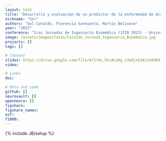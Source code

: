 ```yaml
---
layout: talk
title: "Desarrollo y evaluación de un predictor de la enfermedad de Alzheimer a partir de la creación de atlas de [18F]-FDG-PET"
nickname: "Sol"
authors: "Sol Cataldo, Florencia Sarmiento, Martín Belzunce"
year: "2023"
conference: "1ras Jornadas de Ingeniería Biomédica (JIIB 2023) - Universidad Tecnológica de Uruguay (UTEC)"
image: /assets/images/talks/Cataldo_Jornada_Ingeniería_Biomédica.jpg
projects: []
tags: []

# Content
slides: https://drive.google.com/file/d/1r9s_PncACaXg_zZwOjzG34z3a93BdTVD/view?usp=sharing
video:

# Links
doi:

# Data and code
github: []
neurovault: []
openneuro: []
figshare:
figshare_names:
osf:
f1000:
---
```

{% include JB/setup %}
